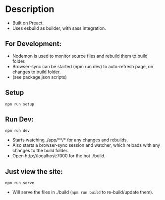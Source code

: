 # Description
* Built on Preact.
* Uses esbuild as builder, with sass integration. 

## For Development:
* Nodemon is used to monitor source files and rebuild them to build folder. 
* Browser-sync can be started (npm run dev) to auto-refresh page, on changes to build folder.
* (see package.json scripts)

## Setup
```npm run setup```

## Run Dev:
```npm run dev```
* Starts watching ./app/**/* for any changes and rebuilds.
* Also starts a browser-sync session and watcher, which reloads with any changes to the build folder.
* Open http://localhost:7000 for the hot ./build.

## Just view the site:
```npm run serve```
* Will serve the files in ./build (```npm run build``` to re-build/update them).